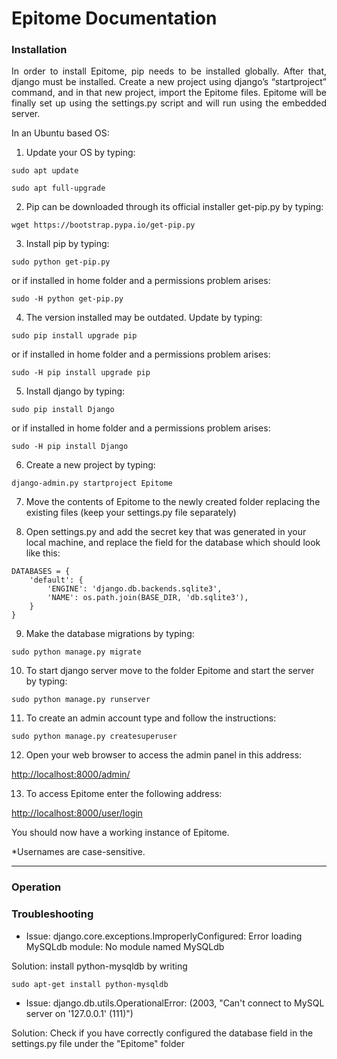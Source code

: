 # Epitome Documentation

### Installation

<p align="justify">In order to install Epitome, pip needs to be installed globally. After that, django must be installed. Create a new project using django’s “startproject” command, and in that new project, import the Epitome files. Epitome will be finally set up using the settings.py script and will run using the embedded server.</p>

In an Ubuntu based OS:

1) Update your OS by typing:

`sudo apt update`

`sudo apt full-upgrade`

2) Pip can be downloaded through its official installer get-pip.py by typing:

`wget https://bootstrap.pypa.io/get-pip.py`

3) Install pip by typing:

`sudo python get-pip.py`

or if installed in home folder and a permissions problem arises:

`sudo -H python get-pip.py`

4) The version installed may be outdated. Update by typing:

`sudo pip install upgrade pip`

or if installed in home folder and a permissions problem arises:

`sudo -H pip install upgrade pip`
 
5) Install django by typing:

`sudo pip install Django`

or if installed in home folder and a permissions problem arises:

`sudo -H pip install Django`

6) Create a new project by typing:

`django-admin.py startproject Epitome`

7) Move the contents of Epitome to the newly created folder replacing the existing files (keep your settings.py file separately)

8) Open settings.py and add the secret key that was generated in your local machine, and replace the field for the database which should look like this:

```
DATABASES = {
    'default': {
        'ENGINE': 'django.db.backends.sqlite3',
        'NAME': os.path.join(BASE_DIR, 'db.sqlite3'),
    }
}
```

9) Make the database migrations by typing:

`sudo python manage.py migrate`

10) To start django server move to the folder Epitome and start the server by typing:

`sudo python manage.py runserver`

11) To create an admin account type and follow the instructions:

`sudo python manage.py createsuperuser`

12) Open your web browser to access the admin panel in this address:

<http://localhost:8000/admin/>

13) To access Epitome enter the following address:

<http://localhost:8000/user/login>

You should now have a working instance of Epitome.

*Usernames are case-sensitive.

-----------------------------------

### Operation

### Troubleshooting

* Issue: django.core.exceptions.ImproperlyConfigured: Error loading MySQLdb module: No module named MySQLdb

 Solution: install python-mysqldb by writing

 `sudo apt-get install python-mysqldb`

* Issue: django.db.utils.OperationalError: (2003, "Can't connect to MySQL server on '127.0.0.1' (111)")

 Solution: Check if you have correctly configured the database field in the settings.py file under the "Epitome" folder
